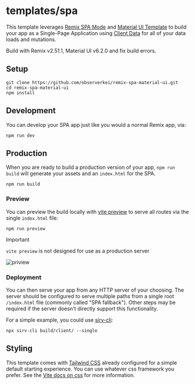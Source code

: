 # templates/spa

This template leverages [Remix SPA Mode](https://remix.run/docs/en/main/guides/spa-mode) and [Material UI Template](https://github.com/mui/material-ui/tree/master/examples/material-ui-remix-ts) to build your app as a Single-Page Application using [Client Data](https://remix.run/docs/en/main/guides/client-data) for all of your data loads and mutations.   

Build with Remix v2.51.1, Material UI v6.2.0 and fix build errors.  

## Setup

```shellscript
git clone https://github.com/observerkei/remix-spa-material-ui.git
cd remix-spa-material-ui
npm install
```

## Development

You can develop your SPA app just like you would a normal Remix app, via:

```shellscript
npm run dev
```

## Production

When you are ready to build a production version of your app, `npm run build` will generate your assets and an `index.html` for the SPA.

```shellscript
npm run build
```

### Preview

You can preview the build locally with [vite preview](https://vitejs.dev/guide/cli#vite-preview) to serve all routes via the single `index.html` file:

```shellscript
npm run preview
```

> [!IMPORTANT]
>
> `vite preview` is not designed for use as a production server

![priview](./public/preview.gif)  


### Deployment

You can then serve your app from any HTTP server of your choosing. The server should be configured to serve multiple paths from a single root `/index.html` file (commonly called "SPA fallback"). Other steps may be required if the server doesn't directly support this functionality.

For a simple example, you could use [sirv-cli](https://www.npmjs.com/package/sirv-cli):

```shellscript
npx sirv-cli build/client/ --single
```

## Styling

This template comes with [Tailwind CSS](https://tailwindcss.com/) already configured for a simple default starting experience. You can use whatever css framework you prefer. See the [Vite docs on css](https://vitejs.dev/guide/features.html#css) for more information.
